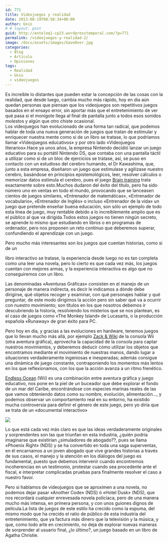 ```yaml
---
id: 771
title: Videojuegos y realidad
date: 2013-08-19T08:58:34+00:00
author: Uxio
# # layout: post
guid: http://enteleq1-cp23.wordpresstemporal.com/?p=771
permalink: /videojuegos-y-realidad-2/
image: /docs/assets/images/GaveOver.jpg
categories:
  - Blog
  - Artículo
  - Opiniones
tags:
  - Realidad
  - Uxio
  - videojuegos
---
```

Es increíble lo distantes que pueden estar la concepción de las cosas con la realidad, que desde luego, cambia mucho más rápido, hoy en día aún quedan personas que piensan que los videojuegos son repetitivos juegos basados en el ensayo error, sin aportar más que el entretenimiento de ver qué pasa si el monigote llega al final de pantalla junto a todos esos sonidos molestos y algún que otro chiste ocasional.  
Los videojuegos han evolucionado de una forma tan radical, que podemos hablar de toda una nueva generación de juegos que tratan de estimular y enriquecer nuestra mente como si de un libro se tratase, lo que podríamos llamar «Videojuegos educativos» y por otro lado «Videojuegos literarios».Hace ya unos años, la empresa Nintendo decidió lanzar un juego educativo para su portátil Nintendo DS, que contaba con una pantalla táctil a utilizar como si de un bloc de ejercicios se tratase, así, se puso en contacto con un estudioso del cerebro humando, el Dr Kawashima, que, junto a esta empresa, diseñaron un juego que estimulase y agilizase nuestro cerebro, basándose en principios epistemológicos, leer, resolver cálculos o memorizar datos estimula el cerebro, pues el juego [Brain training](http://www.youtube.com/watch?v=KPyLyb3mUf4) trata exactamente sobre esto.Muchos dudaron del éxito del título, pero ha sido número uno en ventas en todo el mundo, provocando que se lanceasen cientos de juegos similares, «Entrenador de matemáticas», «Entrenador de vocabulario», «Entrenador de Inglés» o incluso «Entrenador de la vida» un juego que pretende enseñar buena educación, son sólo un ejemplo de todo esta línea de juego, muy rentable debido a lo increíblemente amplio que es el público al que va dirigida.Todos estos juegos no tienen ningún secreto, se aprende lo mismo que estudiando en libros o en programas de ordenador, pero nos proponen un reto continuo que deberemos superar, confundiendo el aprendizaje con un juego.

Pero mucho más interesantes son los juegos que cuentan historias, como si de un

libro interactivo se tratase, la experiencia desde luego no es tan completa como una leer una novela, pero lo cierto es que cada vez más, los juegos cuentan con mejores armas, y la experiencia interactiva es algo que no conseguiremos con un libro.

Las denominadas «Aventuras Gráficas» consisten en el manejo de un personaje de manera indirecta, es decir le indicamos a dónde debe dirigirse, qué objetos recoger y examinar, con qué personajes hablar y qué preguntar, de este modo dirigimos la acción pero sin saber qué va a ocurrir con nuestro movimiento; son títulos en los que nosotros debemos ir descubriendo la historia, resolviendo los misterios que se nos plantean, es el caso de juegos como «The Monkey Island» de Lucasarts, o la producción española «Runaway» de gran éxito para PC.

Pero hoy en día, y gracias a las evoluciones en hardware, tenemos juegos que lo llevan mucho más allá, por ejemplo [Zack & Wiki](http://www.youtube.com/watch?v=73kdGSl1eJg) de la consola Wii (otra aventura gráfica), aprovecha la capacidad de la consola para captar nuestros movimientos, y deberemos deducir cómo utilizar los objetos que encontramos mediante el movimiento de nuestras manos, dando lugar a situaciones verdaderamente ingeniosas e inesperadas; además consigue una dinámica de juego constante, contraponiendo los momentos más lentos en los que reflexionamos, con los que la acción avanza a un ritmo frenético.

[Endless Ocean](http://www.youtube.com/watch?v=L1WOEMGtAqg) (Wii) es una combinación entre aventura gráfica y juego educativo, nos pone en la piel de un buceador que debe explorar el fondo de un mar del Caribe, encontrándose con especies marinas reales de las que vamos obteniendo datos como su nombre, evolución, alimentación&#8230;, y podemos observar un comportamiento real en su entorno, ha existido mucha controversia para definir el género de este juego, pero yo diría que se trata de un «documental interactivo»


[![](http://www.pixelydixel.com/img07/hoteldusk.jpg)](http://www.pixelydixel.com/img07/hoteldusk.jpg)

Lo que está cada vez más claro es que las ideas verdaderamente originales y sorprendentes son las que triunfan en esta industria, ¿quién podría imaginarse que existirían ¿simuladores de abogado??, pues se llama «Phoenix Right» (NDS) y se ha convertido en toda una saga superventas, en él encarnamos a un joven abogado que vive grandes historias a través de sus casos, el manejo y la atención en los diálogos del juego es fundamental, puesto que debemos intervenir cuando encontremos incoherencias en un testimonio, protestar cuando sea procedente ante el fiscal, e interpretar complicadas pruebas para finalmente resolver el caso a nuestro favor.

Pero si hablamos de videojuegos que se aproximen a una novela, no podemos dejar pasar «Another Code» (NDS) ó «Hotel Dusk» (NDS), que nos recordará cualquier enrevesada novela policíaca, pero de una manera mucho más intensa, en primera persona, y con unos guiones dignos de película.La lista de juegos de este estilo ha crecido como la espuma, del mismo modo que ha crecido el ratio de público de esta industria del entretenimiento, que ya factura más dinero que la televisión y la música, y que, como todo arte en crecimiento, no deja de explorar nuevas maneras de sorprender al usuario final, ¿lo último?, un juego basado en un libro de Agatha Christie.
